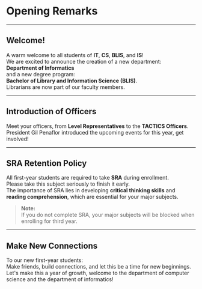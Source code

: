 # Opening Remarks

---

## Welcome!

A warm welcome to all students of **IT**, **CS**, **BLIS**, and **IS**!  
We are excited to announce the creation of a new department:  
**Department of Informatics**  
and a new degree program:  
**Bachelor of Library and Information Science (BLIS)**.  
Librarians are now part of our faculty members.

---

## Introduction of Officers

Meet your officers, from **Level Representatives** to the **TACTICS Officers**.  
President Gil Penaflor introduced the upcoming events for this year, get involved!

---

## SRA Retention Policy

All first-year students are required to take **SRA** during enrollment.  
Please take this subject seriously to finish it early.  
The importance of SRA lies in developing **critical thinking skills** and **reading comprehension**, which are essential for your major subjects.

> **Note:**  
> If you do not complete SRA, your major subjects will be blocked when enrolling for third year.

---

## Make New Connections

To our new first-year students:  
Make friends, build connections, and let this be a time for new beginnings.  
Let's make this a year of growth, welcome to the department of computer science and the department of informatics!